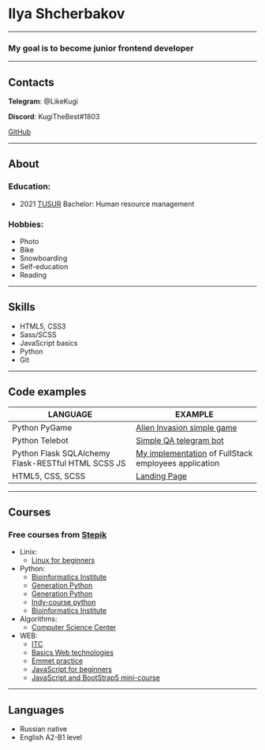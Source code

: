 # Ilya Shcherbakov
___
### My goal is to become junior frontend developer
___
## Contacts
**Telegram**: @LikeKugi

**Discord**: KugiTheBest#1803

[GitHub](https://github.com/LikeKugi)
___
## About
### Education: 
- 2021 [TUSUR](https://tusur.ru/en) Bachelor: Human resource management

### Hobbies:
- Photo
- Bike
- Snowboarding
- Self-education
- Reading
___
## Skills
- HTML5, CSS3
- Sass/SCSS
- JavaScript basics
- Python 
- Git
___
## Code examples
| LANGUAGE                                           | EXAMPLE                                                                                                               |
|----------------------------------------------------|-----------------------------------------------------------------------------------------------------------------------|
| Python PyGame                                      | [Alien Invasion simple game](https://github.com/LikeKugi/Alien)                                                       |
| Python Telebot                                     | [Simple QA telegram bot](https://github.com/LikeKugi/python_gb/tree/main/homework/homework10)                         |
| Python Flask SQLAlchemy Flask-RESTful HTML SCSS JS | [My implementation](https://github.com/LikeKugi/python_gb/tree/main/OOP/practice6) of FullStack employees application |
| HTML5, CSS, SCSS                                   | [Landing Page](https://github.com/LikeKugi/WebDev_Tasks/tree/main/SB_Frontend/html_css/4/src)                                                                                                      |
___
## Courses
### Free courses from [Stepik](https://stepik.org/)
- Linix:
    * [Linux for beginners](https://stepik.org/cert/1964347)
- Python:
    * [Bioinformatics Institute](https://stepik.org/cert/1682798)
    * [Generation Python](https://stepik.org/cert/1693091)
    * [Generation Python](https://stepik.org/cert/1718646)
    * [Indy-course python](https://stepik.org/cert/1734255)
    * [Bioinformatics Institute](https://stepik.org/cert/1749678)
- Algorithms:
    * [Computer Science Center](https://stepik.org/cert/1862086)
- WEB:
    * [ITC](https://stepik.org/cert/1879448)
    * [Basics Web technologies](https://stepik.org/cert/1896216)
    * [Emmet practice](https://stepik.org/cert/1900552)
    * [JavaScript for beginners](https://stepik.org/cert/1908348)
    * [JavaScript and BootStrap5 mini-course](https://stepik.org/cert/1966025)
___
## Languages
- Russian native
- English A2-B1 level
